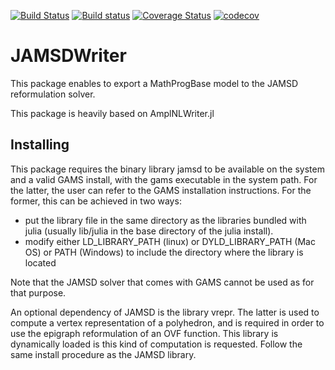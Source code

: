 [![Build Status](https://travis-ci.com/xhub/JAMSDWriter.jl.svg?branch=master)](https://travis-ci.com/xhub/JAMSDWriter.jl)
[![Build status](https://ci.appveyor.com/api/projects/status/w4wrpfi0x2k8a7ih?svg=true)](https://ci.appveyor.com/project/xhub/jamsdwriter-jl)
[![Coverage Status](https://coveralls.io/repos/github/xhub/JAMSDWriter.jl/badge.svg?branch=master)](https://coveralls.io/github/xhub/JAMSDWriter.jl?branch=master)
[![codecov](https://codecov.io/gh/xhub/JAMSDWriter.jl/branch/master/graph/badge.svg)](https://codecov.io/gh/xhub/JAMSDWriter.jl)


# JAMSDWriter

This package enables to export a MathProgBase model to the JAMSD reformulation solver.

This package is heavily based on AmplNLWriter.jl

## Installing

This package requires the binary library jamsd to be available on the system and a valid GAMS install, with the gams executable in the system path.
For the latter, the user can refer to the GAMS installation instructions. For the former, this can be achieved in two ways:
- put the library file in the same directory as the libraries bundled with julia (usually lib/julia in the base directory of the julia install).
- modify either LD_LIBRARY_PATH (linux) or DYLD_LIBRARY_PATH (Mac OS) or PATH (Windows) to include the directory where the library is located

Note that the JAMSD solver that comes with GAMS cannot be used as for that purpose.

An optional dependency of JAMSD is the library vrepr. The latter is used to compute a vertex representation of a polyhedron, and is required
in order to use the epigraph reformulation of an OVF function. This library is dynamically loaded is this kind of computation is requested.
Follow the same install procedure as the JAMSD library.
